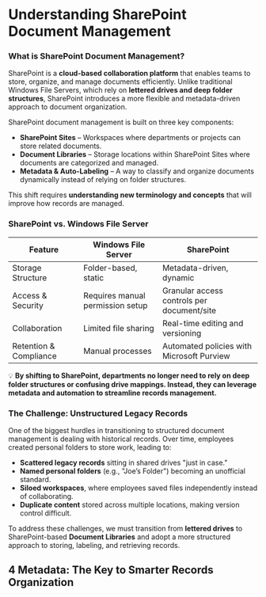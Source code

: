 # Understanding SharePoint Document Management

### What is SharePoint Document Management?

SharePoint is a **cloud-based collaboration platform** that enables teams to store, organize, and manage documents efficiently. Unlike traditional Windows File Servers, which rely on **lettered drives and deep folder structures**, SharePoint introduces a more flexible and metadata-driven approach to document organization.

SharePoint document management is built on three key components:

- **SharePoint Sites** – Workspaces where departments or projects can store related documents.
- **Document Libraries** – Storage locations within SharePoint Sites where documents are categorized and managed.
- **Metadata & Auto-Labeling** – A way to classify and organize documents dynamically instead of relying on folder structures.

This shift requires **understanding new terminology and concepts** that will improve how records are managed.

### SharePoint vs. Windows File Server

| Feature | Windows File Server | SharePoint |
| --- | --- | --- |
| Storage Structure | Folder-based, static | Metadata-driven, dynamic |
| Access & Security | Requires manual permission setup | Granular access controls per document/site |
| Collaboration | Limited file sharing | Real-time editing and versioning |
| Retention & Compliance | Manual processes | Automated policies with Microsoft Purview |

💡 **By shifting to SharePoint, departments no longer need to rely on deep folder structures or confusing drive mappings. Instead, they can leverage metadata and automation to streamline records management.**

### The Challenge: Unstructured Legacy Records

One of the biggest hurdles in transitioning to structured document management is dealing with historical records. Over time, employees created personal folders to store work, leading to:

- **Scattered legacy records** sitting in shared drives "just in case."
- **Named personal folders** (e.g., "Joe’s Folder") becoming an unofficial standard.
- **Siloed workspaces**, where employees saved files independently instead of collaborating.
- **Duplicate content** stored across multiple locations, making version control difficult.

To address these challenges, we must transition from **lettered drives** to SharePoint-based **Document Libraries** and adopt a more structured approach to storing, labeling, and retrieving records.

## 4 Metadata: The Key to Smarter Records Organization
